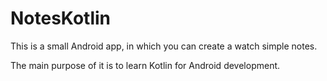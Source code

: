 # NotesKotlin

This is a small Android app, in which you can create a watch simple notes.

The main purpose of it is to learn Kotlin for Android development.


